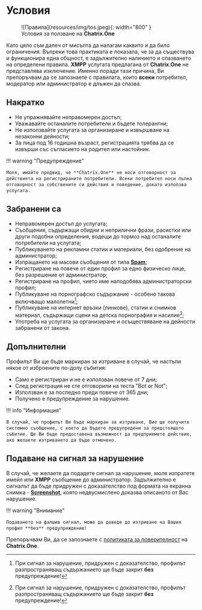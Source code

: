 # Условия

<figure markdown>
  ![Правила](resources/img/tos.jpeg){: width="800" }
  <figcaption>Условия за ползване на <b>Chatrix.One</b></figcaption>
</figure>

Като цяло съм далеч от мисълта да налагам каквито и да било ограничения. Въпреки това практиката е показала, че за да съществува и функционира една общност, е  задължително наличието и спазването на определени правила. **XMPP** услугата предлагана от **Chatrix.One** не представлява изключение. Именно поради тази причина, Ви препоръчвам да се запознаете с правилата, които **всеки** потребител, модератор или администратор е длъжен да спазва.

## Накратко

- Не упражнявайте неправомерен достъп;
- Уважавайте останалите потребители и бъдете толерантни;
- Не използвайте услугата за организиране и извършване на незаконни дейности;
- За лица под 16 годишна възраст, регистрацията трябва да се извърши със съгласието на родител или настойник.

!!! warning "Предупреждение"

    Моля, имайте предвид, че **Chatrix.One** не носи отговорност за действията на регистрираните потребители. Всеки потребител носи пълна отговорност за собствените си действия и поведение, докато използва услугата.

## Забранени са

- Неправомерен достъп до услугата;
- Съобщения, съдържащи обидни и неприлични фрази, расистки или други подобни определения, водещи до тормоз над останалите потребители на услугата;
- Публикуването на рекламни статии и материали, без одобрение на администратор;
- Изпращането на масови съобщения от типа [**Spam**](https://bg.wikipedia.org/wiki/Спам);
- Регистриране на повече от един профил за едно физическо лице, без разрешение от администратор;
- Регистриране на профил, чието име наподобява администраторски профил;
- Публикуване на порнографско съдържание - особено такова включващо малолетни[^1];
- Публикуване на интернет връзки (линкове), статии и снимков материал, съдържащи сцени на детска порнография и насилие[^1];
- Употреба на услугата за организиране и осъществяване на дейности забранени от закона.

## Допълнителни

Профилът Ви ще бъде маркиран за изтриване в случай, че настъпи някое от изброените по-долу събития:

- Само е регистриран и не е използван повече от 7 дни;
- След регистрация не сте отговорили на теста "Bot or Not";
- Използван е за последно преди повече от 365 дни;
- Получено е предупреждение за нарушение.

!!! info "Информация"

    В случай, че профилът Ви бъде маркиран за изтриване, Вие ще получите системно съобщение, с което да бъдете предупредени за предстоящото събитие. Ще Ви бъде предоставена възможност да предприемете действие, ако желаете изтриването да бъде отменено.

## Подаване на сигнал за нарушение

В случай, че желаете да подадете сигнал за нарушение, моля изпратете имейл или **XMPP** съобщение до администратор. Задължително е сигналът да бъде придружен с доказателство под формата на екранна снимка - [**Screenshot**](https://en.wikipedia.org/wiki/Screenshot), която недвусмислено доказва описаното от Вас нарушение.

!!! warning "Внимание"

    Подаването на фалшив сигнал, може да доведе до изтриване на Вашия профил **без** предупреждение!

[^1]: При сигнал за нарушение, придружен с доказателство, профилът разпространяващ съдържанието ще бъде закрит **без** предупреждение!

Препоръчвам Ви, да се запознаете с [политиката за поверителност](https://docs.chatrix.one/privacy/) на **Chatrix.One**.
